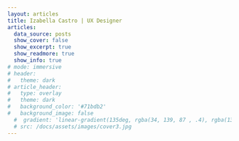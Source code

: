 ```yaml
---
layout: articles
title: Izabella Castro | UX Designer
articles:
  data_source: posts
  show_cover: false
  show_excerpt: true
  show_readmore: true
  show_info: true
# mode: immersive
# header:
#   theme: dark
# article_header:
#   type: overlay
#   theme: dark
#   background_color: '#71bdb2'
#   background_image: false
  #  gradient: 'linear-gradient(135deg, rgba(34, 139, 87 , .4), rgba(139, 34, 139, .4))'
  # src: /docs/assets/images/cover3.jpg
---
```


<!-- Aqui eu posso colocar alguma coisa escrita -->
